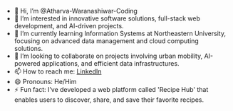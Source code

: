 - 👋 Hi, I’m @Atharva-Waranashiwar-Coding
- 👀 I’m interested in innovative software solutions, full-stack web development, and AI-driven projects.
- 🌱 I’m currently learning Information Systems at Northeastern University, focusing on advanced data management and cloud computing solutions.
- 💞️ I’m looking to collaborate on projects involving urban mobility, AI-powered applications, and efficient data infrastructures.
- 📫 How to reach me: [LinkedIn](https://www.linkedin.com/in/atharva-waranashiwar/)
- 😄 Pronouns: He/Him
- ⚡ Fun fact: I’ve developed a web platform called 'Recipe Hub' that enables users to discover, share, and save their favorite recipes.

<!---
Atharva-Waranashiwar-Coding/Atharva-Waranashiwar-Coding is a ✨ special ✨ repository because its `README.md` (this file) appears on your GitHub profile.
You can click the Preview link to take a look at your changes.
--->
